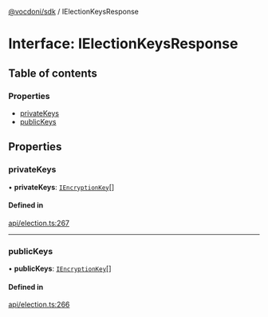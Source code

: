[@vocdoni/sdk](/sdk) / IElectionKeysResponse

# Interface: IElectionKeysResponse

## Table of contents

### Properties

- [privateKeys](IElectionKeysResponse#privatekeys)
- [publicKeys](IElectionKeysResponse#publickeys)

## Properties

### privateKeys

• **privateKeys**: [`IEncryptionKey`](IEncryptionKey)[]

#### Defined in

[api/election.ts:267](https://github.com/vocdoni/vocdoni-sdk/blob/66360b95227306027699be0e80826ca7975027a0/src/api/election.ts#L267)

___

### publicKeys

• **publicKeys**: [`IEncryptionKey`](IEncryptionKey)[]

#### Defined in

[api/election.ts:266](https://github.com/vocdoni/vocdoni-sdk/blob/66360b95227306027699be0e80826ca7975027a0/src/api/election.ts#L266)
